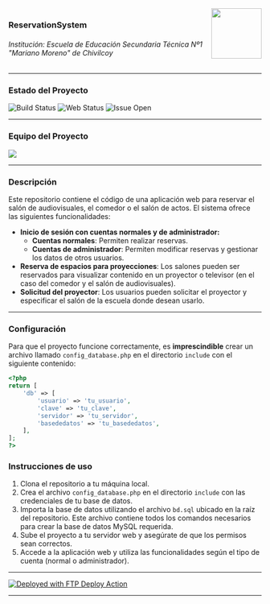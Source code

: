 <img align="right" width="100" height="100" src="https://i.imgur.com/fSjgaVI.jpeg">

### ReservationSystem
###### Institución: Escuela de Educación Secundaria Técnica Nº1 "Mariano Moreno" de Chivilcoy

---

### Estado del Proyecto

![Build Status](https://github.com/EEST1Chivilcoy/ReservationSystem/actions/workflows/main.yml/badge.svg)
![Web Status](https://img.shields.io/website-up-down-green-red/http/reserva.great-site.net)
![Issue Open](https://img.shields.io/github/issues/EEST1Chivilcoy/ReservationSystem.svg)

---

### Equipo del Proyecto

<a href="https://github.com/EEST1Chivilcoy/ReservationSystem/graphs/contributors">
  <img src="https://contrib.rocks/image?repo=EEST1Chivilcoy/ReservationSystem" />
</a>

---

### Descripción

Este repositorio contiene el código de una aplicación web para reservar el salón de audiovisuales, el comedor o el salón de actos. El sistema ofrece las siguientes funcionalidades:

- **Inicio de sesión con cuentas normales y de administrador:**
  - **Cuentas normales**: Permiten realizar reservas.
  - **Cuentas de administrador**: Permiten modificar reservas y gestionar los datos de otros usuarios.
- **Reserva de espacios para proyecciones**: Los salones pueden ser reservados para visualizar contenido en un proyector o televisor (en el caso del comedor y el salón de audiovisuales).
- **Solicitud del proyector**: Los usuarios pueden solicitar el proyector y especificar el salón de la escuela donde desean usarlo.

---

### Configuración

Para que el proyecto funcione correctamente, es **imprescindible** crear un archivo llamado `config_database.php` en el directorio `include` con el siguiente contenido:

```php
<?php
return [
    'db' => [
        'usuario' => 'tu_usuario',
        'clave' => 'tu_clave',
        'servidor' => 'tu_servidor',
        'basededatos' => 'tu_basededatos',
    ],
];
?>
```

### Instrucciones de uso

1. Clona el repositorio a tu máquina local.
2. Crea el archivo `config_database.php` en el directorio `include` con las credenciales de tu base de datos.
3. Importa la base de datos utilizando el archivo `bd.sql` ubicado en la raíz del repositorio. Este archivo contiene todos los comandos necesarios para crear la base de datos MySQL requerida.
4. Sube el proyecto a tu servidor web y asegúrate de que los permisos sean correctos.
5. Accede a la aplicación web y utiliza las funcionalidades según el tipo de cuenta (normal o administrador).

---

[<img alt="Deployed with FTP Deploy Action" src="https://img.shields.io/badge/Deployed With-FTP DEPLOY ACTION-%3CCOLOR%3E?style=for-the-badge&color=0077b6">](https://github.com/SamKirkland/FTP-Deploy-Action)

---
